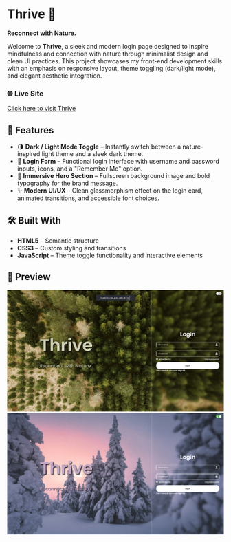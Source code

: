 # Thrive 🌿  
**Reconnect with Nature.**

Welcome to **Thrive**, a sleek and modern login page designed to inspire mindfulness and connection with nature through minimalist design and clean UI practices. This project showcases my front-end development skills with an emphasis on responsive layout, theme toggling (dark/light mode), and elegant aesthetic integration.

### 🌐 Live Site  
[Click here to visit Thrive](https://thrive-project.netlify.app/)

## 🌟 Features

- 🌗 **Dark / Light Mode Toggle** – Instantly switch between a nature-inspired light theme and a sleek dark theme.
- 🔐 **Login Form** – Functional login interface with username and password inputs, icons, and a "Remember Me" option.
- 🌲 **Immersive Hero Section** – Fullscreen background image and bold typography for the brand message.
- ✨ **Modern UI/UX** – Clean glassmorphism effect on the login card, animated transitions, and accessible font choices.

## 🛠️ Built With

- **HTML5** – Semantic structure
- **CSS3** – Custom styling and transitions
- **JavaScript** – Theme toggle functionality and interactive elements

## 📸 Preview

![Thrive Screenshot](/Images/thrive-light.jpg)
![Thrive Screenshot](/Images/thrive-dark.jpg)
